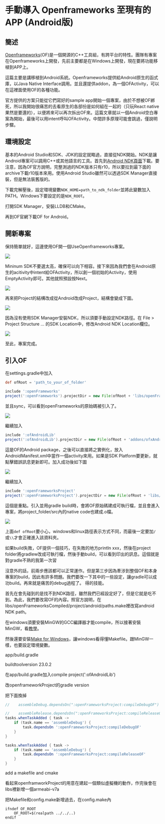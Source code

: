 

# 手動導入 Openframeworks 至現有的 APP (Android版)

## 簡述

[Openframeworks](openframeworks.cc)(OF)是一個開源的C++工具組，有跨平台的特性。團隊有專案在Openframeworks上開發，先前主要都是在Windows上開發，現在要將功能移植到APP上。

這篇主要是講移植到Android系統。Openframeworks提供給Android原生的函式庫，以Java Native Interface調用。並且還提供addon，為一個OFActivity，可以在這裡面使用OF的各種功能。

官方提供的方案只能從它們寫好的sample app開始一個專案，由於不想被OF綁死，所以我開始很痛苦的去看原生的各部份是如何組在一起的（只玩React native果然是要還的），以便將來可以再次拆出OF來。這篇文章就以一個Android空白專案為開始，最後可以用intent呼叫OFActivity。中間許多原理可能會跳過，僅說明步驟。

## 環境設定

基本的Android Studio和SDK、JDK的設定就略過，直接從NDK開始。NDK是讓Android專案可以調用C++或其他語言的工具。首先到[Android NDK頁面](https://developer.android.com/ndk/downloads/index.html)下載。要注意，因為OF官方說明，完整測過的NDK版本只有r10，所以要拉到最下面的archive下載r10版本來用。使用Android Studio雖然可以透過SDK Manager直接裝，但是無法裝舊版的。

下載完解壓後，設定環境變數`NDK_HOME=path_to_ndk_folder`並將此變數加入PATH。Windows下要設定的是`NDK_ROOT`。

打開SDK Manager，安裝LLDB和CMake。

再到OF官網下載OF for Android。

## 開新專案

保持簡單就好，這邊使用OF開一個UseOpenframeworks專案。

![](../images/imple_of_android_1.jpg)

Mininum SDK不要選太高，確保可以向下相容。接下來因為我們會在Android原生的acitivity中intent給OFActivity，所以創一個初始的Activity，使用EmptyActivity即可。其他就照預設按Next。

![](../images/imple_of_android_2.jpg)

再來把Project的結構改成從Android改成Project，結構會變成下圖。

![](../images/imple_of_android_3.jpg)

因為沒有使用SDK Manager安裝NDK，所以須要手動設定NDK路徑。在 File > Project Structure ... 的SDK Location中，修改Android NDK Location欄位。

![](../images/imple_of_android_4.jpg)

至此，專案完成。


## 引入OF

在settings.gradle中加入

```gradle
def ofRoot = 'path_to_your_of_folder'

include ':openFrameworks'
project(':openFrameworks').projectDir = new File(ofRoot + 'libs/openFrameworks')
```

並且sync，可以看到openFrameworks的原始碼被引入了。

![](../images/imple_of_android_5.jpg)

繼續加入

```gradle
include ':ofAndroidLib'
project(':ofAndroidLib').projectDir = new File(ofRoot + 'addons/ofxAndroid/ofAndroidLib')
```

這是OF的Android package，之後可以直接將之實例化，放入AndroidManifest.xml中當作一個activity來用。如果是SDK Platform要更新，就點擊錯誤訊息更新即可。加入成功後如下圖

![](../images/imple_of_android_6.jpg)

繼續加入

```gradle
include ':openFrameworksProject'
project(':openFrameworksProject').projectDir = new File(ofRoot + 'libs/openFrameworksCompiled/project/android')
```

這個是重點。引入並用gradle build時，會將OF原始碼建成可執行檔，並且會進入專案，將project_folder/src內的native code也建成.o檔。

![](../images/imple_of_android_7.jpg)

上面`def ofRoot`要小心，windows和linux路徑表示方式不同，而最後一定要加`/`或`\\`才會正確進入該資料夾。

如果build失敗，OF提供一個技巧，在失敗的地方println xxx，然後在project folder將gradlew改成可執行檔，然後手動build，可以看到印出的訊息。這個就是對gradle不熟的我第一次習

沒意外的話，前兩步應該都可以正常運作。但是第三步因為牽涉到整個OF和本身專案的build，因此有許多問題。我們要改一下其中的一些設定，讓gradle可以成功build。再來就是痛苦的debug過程了。
得的技能。

首先在會先碰到的是找不到NDK路徑，雖然我們已經設定好了，但是它就是吃不到。為此，我們要改寫OF的內容。照官方說明，在libs/openFrameworksCompiled/project/android/paths.make裡改寫android NDK path。

在windows須要安裝MinGW的GCC編譯器才能compile，所以接著安裝MinGW，看[教學](http://blog.jex.tw/blog/2013/12/17/windows-install-gcc-compiler-mingw/)。

然後還要安裝[Make for Windows](http://gnuwin32.sourceforge.net/packages/make.htm)，讓windows看得懂Makefile。跟MinGW一樣，也要設定環境變數。




app/build.gradle

buildtoolversion 23.0.2





在app/build.gradle加入compile project(':ofAndroidLib')

改openframeworkProject的gradle version

把下面換掉

```gradle
//    assembleDebug.dependsOn(":openFrameworksProject:compileDebugOF")

//    assembleRelease.dependsOn(":openFrameworksProject:compileReleaseOF")
tasks.whenTaskAdded { task ->
    if (task.name == 'assembleDebug') {
        task.dependsOn ':openFrameworksProject:compileDebugOF'
    }
}

tasks.whenTaskAdded { task ->
    if (task.name == 'assembleDebug') {
        task.dependsOn ':openFrameworksProject:compileReleaseOF'
    }
}
```


add a makefile and cmake

看起來openframworkProject的用意在建起一個類似虛擬機的動作，作完後會在libs裡新增一個armeabi-v7a


把Makefile和config.make新增過去，在config.make內

```
ifndef OF_ROOT
    OF_ROOT=$(realpath ../../..)
endif
```


